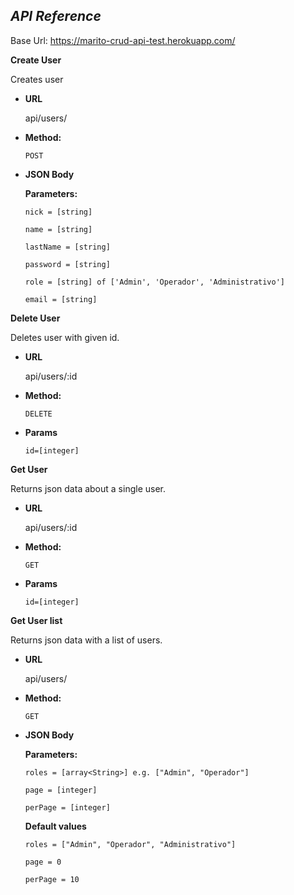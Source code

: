 

*API Reference*
-----
Base Url: https://marito-crud-api-test.herokuapp.com/

**Create User**
  
  Creates user

* **URL**

  api/users/

* **Method:**

  `POST`
  
*  **JSON Body**
 
    **Parameters:**
  
    `nick = [string]`
    
    `name = [string]`
    
    `lastName = [string]`
    
    `password = [string]`
    
    `role = [string] of ['Admin', 'Operador', 'Administrativo']`
    
    `email = [string]`

**Delete User**
  
  Deletes user with given id.

* **URL**

  api/users/:id

* **Method:**

  `DELETE`
  
*  **Params**
 
   `id=[integer]`

**Get User**
  
  Returns json data about a single user.

* **URL**

  api/users/:id

* **Method:**

  `GET`
  
*  **Params**
 
   `id=[integer]`
    
**Get User list**
  
  Returns json data with a list of users.

* **URL**

  api/users/

* **Method:**

  `GET`
  
*  **JSON Body**

   **Parameters:**
 
   `roles = [array<String>] e.g. ["Admin", "Operador"]`
   
   `page = [integer]`
   
   `perPage = [integer]`
   
   **Default values**
   
   `roles = ["Admin", "Operador", "Administrativo"]`
   
   `page = 0`
   
   `perPage = 10`
